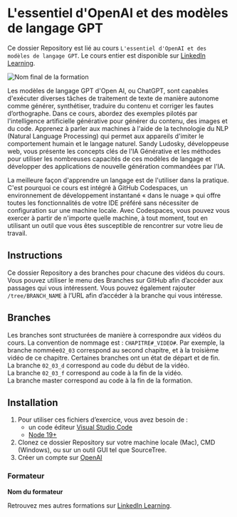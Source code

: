 # L'essentiel d'OpenAI et des modèles de langage GPT

Ce dossier Repository est lié au cours `L'essentiel d'OpenAI et des modèles de langage GPT`. Le cours entier est disponible sur [LinkedIn Learning][lil-course-url].

![Nom final de la formation][lil-thumbnail-url] 

Les modèles de langage GPT d'Open AI, ou ChatGPT, sont capables d'exécuter diverses tâches de traitement de texte de manière autonome comme générer, synthétiser, traduire du contenu et corriger les fautes d’orthographe. Dans ce cours, abordez des exemples pilotés par l'intelligence artificielle générative pour générer du contenu, des images et du code. Apprenez à parler aux machines à l'aide de la technologie du NLP (Natural Language Processing) qui permet aux appareils d'imiter le comportement humain et le langage naturel. Sandy Ludosky, développeuse web, vous présente les concepts clés de l'IA Générative et les méthodes pour utiliser les nombreuses capacités de ces modèles de langage et développer des applications de nouvelle génération commandées par l'IA.

La meilleure façon d'apprendre un langage est de l'utiliser dans la pratique. C'est pourquoi ce cours est intégré à GitHub Codespaces, un environnement de développement instantané « dans le nuage » qui offre toutes les fonctionnalités de votre IDE préféré sans nécessiter de configuration sur une machine locale. Avec Codespaces, vous pouvez vous exercer à partir de n'importe quelle machine, à tout moment, tout en utilisant un outil que vous êtes susceptible de rencontrer sur votre lieu de travail. 

## Instructions

Ce dossier Repository a des branches pour chacune des vidéos du cours. Vous pouvez utiliser le menu des Branches sur GitHub afin d’accéder aux passages qui vous intéressent. Vous pouvez également rajouter `/tree/BRANCH_NAME` à l’URL afin d’accéder à la branche qui vous intéresse. 

## Branches

Les branches sont structurées de manière à correspondre aux vidéos du cours. La convention de nommage est : `CHAPITRE#_VIDEO#`. Par exemple, la branche nommée`02_03` correspond au second chapitre, et à la troisième vidéo de ce chapitre. Certaines branches ont un état de départ et de fin.  
La branche `02_03_d` correspond au code du début de la vidéo.  
La branche `02_03_f` correspond au code à la fin de la vidéo.  
La branche master correspond au code à la fin de la formation. 

## Installation

1. Pour utiliser ces fichiers d’exercice, vous avez besoin de : 
   - un code éditeur [Visual Studio Code](https://code.visualstudio.com/)
   - [Node 19+](https://nodejs.org/en/download) 
2. Clonez ce dossier Repository sur votre machine locale (Mac), CMD (Windows), ou sur un outil GUI tel que SourceTree. 
3. Créer un compte sur [OpenAI](https://auth0.openai.com/u/login/identifier?state=hKFo2SBHNENJR29Eem9NelNOYVRaVkg0aGU5STRvRkhTajN4bqFur3VuaXZlcnNhbC1sb2dpbqN0aWTZIDVBWkttRkZVVGRvcHpwdjJQWG8yRzhkM3g1WHNDZHY1o2NpZNkgRFJpdnNubTJNdTQyVDNLT3BxZHR3QjNOWXZpSFl6d0Q)


### Formateur

**Nom du formateur** 

 Retrouvez mes autres formations sur [LinkedIn Learning][lil-URL-trainer].

[0]: # (Replace these placeholder URLs with actual course URLs)
[lil-course-url]: https://www.linkedin.com/learning/l-essentiel-d-openai-et-des-modeles-de-langage-gpt-23794406
[lil-thumbnail-url]: https://media.licdn.com/dms/image/D4E0DAQETAOv922_HIg/learning-public-crop_675_1200/0/1717587109415?e=2147483647&v=beta&t=RgIU5zRdjfv2A35TqXFFKGqpKGkSmTwiUTfhfYqJqSg
[lil-URL-trainer]: https://www.linkedin.com/learning/instructors/sandy-ludosky

[1]: # (End of FR-Instruction ###############################################################################################)
